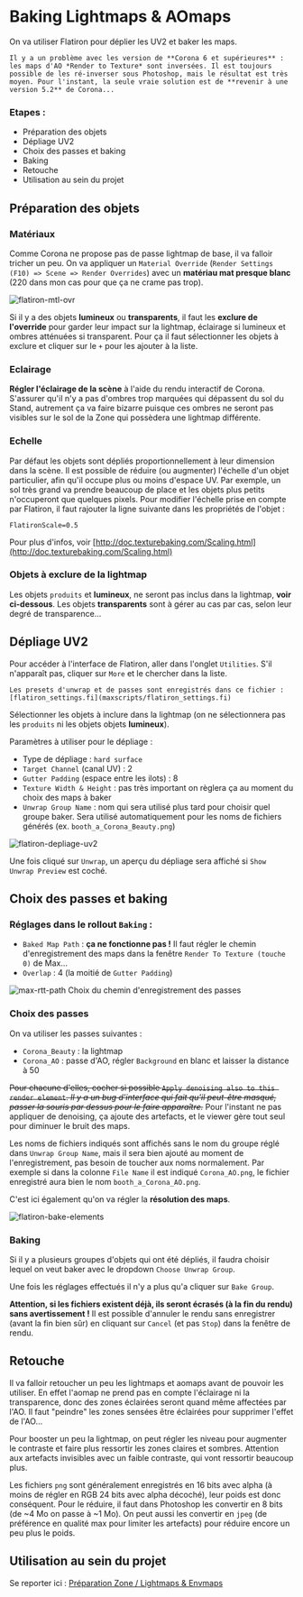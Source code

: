 # Baking Lightmaps & AOmaps

On va utiliser Flatiron pour déplier les UV2 et baker les maps.

```warning
Il y a un problème avec les version de **Corona 6 et supérieures** : les maps d'AO *Render to Texture* sont inversées. Il est toujours possible de les ré-inverser sous Photoshop, mais le résultat est très moyen. Pour l'instant, la seule vraie solution est de **revenir à une version 5.2** de Corona...
```

### Etapes :
- Préparation des objets
- Dépliage UV2
- Choix des passes et baking
- Baking
- Retouche
- Utilisation au sein du projet

## Préparation des objets
### Matériaux
Comme Corona ne propose pas de passe lightmap de base, il va falloir tricher un peu. On va appliquer un `Material Override` (`Render Settings (F10) => Scene => Render Overrides`) avec un **matériau mat presque blanc** (220 dans mon cas pour que ça ne crame pas trop).

![flatiron-mtl-ovr](images/flatiron-mtl-ovr.png)

Si il y a des objets **lumineux** ou **transparents**, il faut les **exclure de l'override** pour garder leur impact sur la lightmap, éclairage si lumineux et ombres atténuées si transparent. Pour ça il faut sélectionner les objets à exclure et cliquer sur le `+` pour les ajouter à la liste.

### Eclairage
**Régler l'éclairage de la scène** à l'aide du rendu interactif de Corona. S'assurer qu'il n'y a pas d'ombres trop marquées qui dépassent du sol du Stand, autrement ça va faire bizarre puisque ces ombres ne seront pas visibles sur le sol de la Zone qui possèdera une lightmap différente.

### Echelle
Par défaut les objets sont dépliés proportionnellement à leur dimension dans la scène. Il est possible de réduire (ou augmenter) l'échelle d'un objet particulier, afin qu'il occupe plus ou moins d'espace UV. Par exemple, un sol très grand va prendre beaucoup de place et les objets plus petits n'occuperont que quelques pixels. Pour modifier l'échelle prise en compte par Flatiron, il faut rajouter la ligne suivante dans les propriétés de l'objet :
```
FlatironScale=0.5
```

Pour plus d'infos, voir [http://doc.texturebaking.com/Scaling.html](http://doc.texturebaking.com/Scaling.html)

### Objets à exclure de la lightmap
Les objets `produits` et **lumineux**, ne seront pas inclus dans la lightmap, **voir ci-dessous**.
Les objets **transparents** sont à gérer au cas par cas, selon leur degré de transparence...

## Dépliage UV2
Pour accéder à l'interface de Flatiron, aller dans l'onglet `Utilities`. S'il n'apparaît pas, cliquer sur `More` et le chercher dans la liste.

```note
Les presets d'unwrap et de passes sont enregistrés dans ce fichier : [flatiron_settings.fi](maxscripts/flatiron_settings.fi)
```

Sélectionner les objets à inclure dans la lightmap (on ne sélectionnera pas les `produits` ni les objets objets **lumineux**).

Paramètres à utiliser pour le dépliage :
- Type de dépliage : `hard surface`
- `Target Channel` (canal UV) : 2
- `Gutter Padding` (espace entre les ilots) : 8
- `Texture Width & Height` : pas très important on règlera ça au moment du choix des maps à baker
- `Unwrap Group Name` : nom qui sera utilisé plus tard pour choisir quel groupe baker. Sera utilisé automatiquement pour les noms de fichiers générés (ex. `booth_a_Corona_Beauty.png`)


![flatiron-depliage-uv2](images/flatiron-depliage-uv2.png)

Une fois cliqué sur `Unwrap`, un aperçu du dépliage sera affiché si `Show Unwrap Preview` est coché.

## Choix des passes et baking
### Réglages dans le rollout `Baking` :
- `Baked Map Path` : **ça ne fonctionne pas !** Il faut régler le chemin d'enregistrement des maps dans la fenêtre `Render To Texture (touche 0)` de Max...
- `Overlap` : 4 (la moitié de `Gutter Padding`)

![max-rtt-path](images/max-rtt-path.png)
Choix du chemin d'enregistrement des passes

### Choix des passes
On va utiliser les passes suivantes :
- `Corona_Beauty` : la lightmap
- `Corona_AO` : passe d'AO, régler `Background` en blanc et laisser la distance à 50

~~Pour chacune d'elles, cocher si possible `Apply denoising also to this render element`. *Il y a un bug d'interface qui fait qu'il peut-être masqué, passer la souris par dessus pour le faire apparaître.*~~ Pour l'instant ne pas appliquer de denoising, ça ajoute des artefacts, et le viewer gère tout seul pour diminuer le bruit des maps.

Les noms de fichiers indiqués sont affichés sans le nom du groupe réglé dans `Unwrap Group Name`, mais il sera bien ajouté au moment de l'enregistrement, pas besoin de toucher aux noms normalement. Par exemple si dans la colonne `File Name` il est indiqué `Corona_AO.png`, le fichier enregistré aura bien le nom `booth_a_Corona_AO.png`.

C'est ici également qu'on va régler la **résolution des maps**.

![flatiron-bake-elements](images/flatiron-bake-elements.png)

### Baking
Si il y a plusieurs groupes d'objets qui ont été dépliés, il faudra choisir lequel on veut baker avec le dropdown `Choose Unwrap Group`.

Une fois les réglages effectués il n'y a plus qu'a cliquer sur `Bake Group`.

**Attention, si les fichiers existent déjà, ils seront écrasés (à la fin du rendu) sans avertissement !** Il est possible d'annuler le rendu sans enregistrer (avant la fin bien sûr) en cliquant sur `Cancel` (et pas `Stop`) dans la fenêtre de rendu.

## Retouche
Il va falloir retoucher un peu les lightmaps et aomaps avant de pouvoir les utiliser. En effet l'aomap ne prend pas en compte l'éclairage ni la transparence, donc des zones éclairées seront quand même affectées par l'AO. Il faut "peindre" les zones sensées être éclairées pour supprimer l'effet de l'AO...

Pour booster un peu la lightmap, on peut régler les niveau pour augmenter le contraste et faire plus ressortir les zones claires et sombres. Attention aux artefacts invisibles avec un faible contraste, qui vont ressortir beaucoup plus.

Les fichiers `png` sont généralement enregistrés en 16 bits avec alpha (à moins de régler en RGB 24 bits avec alpha décoché), leur poids est donc conséquent. Pour le réduire, il faut dans Photoshop les convertir en 8 bits (de ~4 Mo on passe à ~1 Mo). On peut aussi les convertir en `jpeg` (de préférence en qualité max pour limiter les artefacts) pour réduire encore un peu plus le poids.

## Utilisation au sein du projet
Se reporter ici : [Préparation Zone / Lightmaps & Envmaps](preparation-zone.md#lightmaps--envmaps)